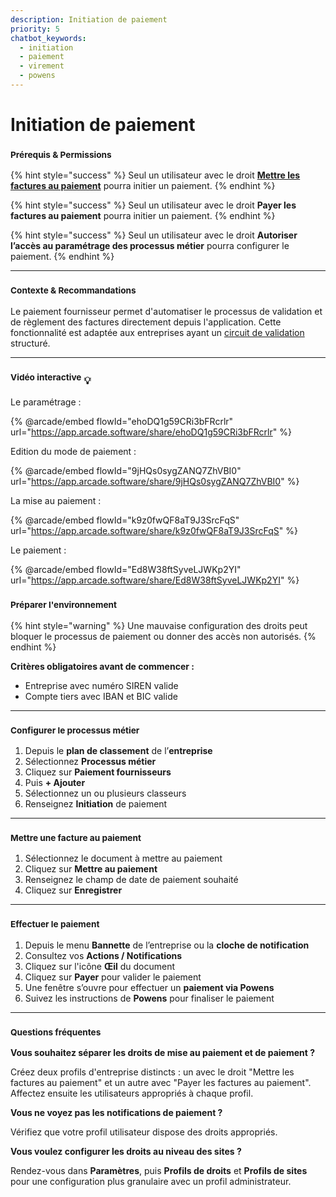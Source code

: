 ```yaml
---
description: Initiation de paiement
priority: 5
chatbot_keywords: 
  - initiation
  - paiement
  - virement
  - powens
---
```


# Initiation de paiement

### <sup>**Prérequis & Permissions**</sup>

{% hint style="success" %}
Seul un utilisateur avec le droit [**Mettre les factures au paiement**](../../administration/detail-des-droits.md) pourra initier un paiement.
{% endhint %}

{% hint style="success" %}
Seul un utilisateur avec le droit **Payer les factures au paiement** pourra initier un paiement.
{% endhint %}

{% hint style="success" %}
Seul un utilisateur avec le droit **Autoriser l’accès au paramétrage des processus métier** pourra configurer le paiement.
{% endhint %}

***

### <sup>**Contexte & Recommandations**</sup>

Le paiement fournisseur permet d'automatiser le processus de validation et de règlement des factures directement depuis l'application. Cette fonctionnalité est adaptée aux entreprises ayant un [circuit de validation](../workflow/circuit-de-validation.md) structuré.

***

### <sup>**Vidéo interactive**</sup> :bulb:

Le paramétrage :&#x20;

{% @arcade/embed flowId="ehoDQ1g59CRi3bFRcrlr" url="https://app.arcade.software/share/ehoDQ1g59CRi3bFRcrlr" %}

Edition du mode de paiement :&#x20;

{% @arcade/embed flowId="9jHQs0sygZANQ7ZhVBI0" url="https://app.arcade.software/share/9jHQs0sygZANQ7ZhVBI0" %}

La mise au paiement :&#x20;

{% @arcade/embed flowId="k9z0fwQF8aT9J3SrcFqS" url="https://app.arcade.software/share/k9z0fwQF8aT9J3SrcFqS" %}

Le paiement :&#x20;

{% @arcade/embed flowId="Ed8W38ftSyveLJWKp2YI" url="https://app.arcade.software/share/Ed8W38ftSyveLJWKp2YI" %}

### <sup>**Préparer l'environnement**</sup>

{% hint style="warning" %}
Une mauvaise configuration des droits peut bloquer le processus de paiement ou donner des accès non autorisés.
{% endhint %}

**Critères obligatoires avant de commencer :**

* Entreprise avec numéro SIREN valide
* Compte tiers avec IBAN et BIC valide

***

### <sup>**Configurer le processus métier**</sup>

1. Depuis le **plan de classement** de l’**entreprise**
2. Sélectionnez **Processus métier**
3. Cliquez sur **Paiement fournisseurs**
4. Puis **+ Ajouter**
5. Sélectionnez un ou plusieurs classeurs
6. Renseignez **Initiation** de paiement

***

### <sup>**Mettre une facture au paiement**</sup>

1. Sélectionnez le document à mettre au paiement
2. Cliquez sur **Mettre au paiement**
3. Renseignez le champ de date de paiement souhaité
4. Cliquez sur **Enregistrer**

***

### <sup>**Effectuer le paiement**</sup>

1. Depuis le menu **Bannette** de l’entreprise ou la **cloche de notification**
2. Consultez vos **Actions / Notifications**
3. Cliquez sur l'icône **Œil** du document
4. Cliquez sur **Payer** pour valider le paiement
5. Une fenêtre s’ouvre pour effectuer un **paiement via Powens**
6. Suivez les instructions de **Powens** pour finaliser le paiement

***

### <sup>**Questions fréquentes**</sup>

**Vous souhaitez séparer les droits de mise au paiement et de paiement ?**

Créez deux profils d'entreprise distincts : un avec le droit "Mettre les factures au paiement" et un autre avec "Payer les factures au paiement". Affectez ensuite les utilisateurs appropriés à chaque profil.

**Vous ne voyez pas les notifications de paiement ?**

Vérifiez que votre profil utilisateur dispose des droits appropriés.

**Vous voulez configurer les droits au niveau des sites ?**

Rendez-vous dans **Paramètres**, puis **Profils de droits** et **Profils de sites** pour une configuration plus granulaire avec un profil administrateur.

